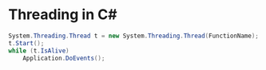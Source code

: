 # Threading in C#

```cs
System.Threading.Thread t = new System.Threading.Thread(FunctionName);
t.Start();
while (t.IsAlive)
    Application.DoEvents();
```
